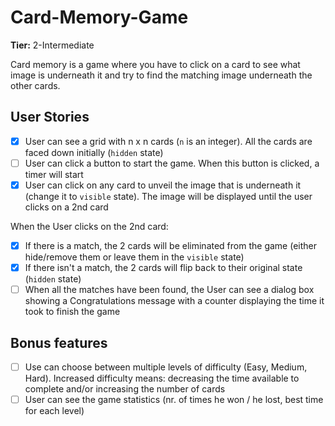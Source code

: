 # Card-Memory-Game

**Tier:** 2-Intermediate

Card memory is a game where you have to click on a card to see what image is underneath it and try to find the matching image underneath the other cards.

## User Stories

- [x] User can see a grid with n x n cards (`n` is an integer). All the cards are faced down initially (`hidden` state)
- [ ] User can click a button to start the game. When this button is clicked, a timer will start
- [x] User can click on any card to unveil the image that is underneath it (change it to `visible` state). The image will be displayed until the user clicks on a 2nd card

When the User clicks on the 2nd card:

- [x] If there is a match, the 2 cards will be eliminated from the game (either hide/remove them or leave them in the `visible` state)
- [x] If there isn't a match, the 2 cards will flip back to their original state (`hidden` state)
- [ ] When all the matches have been found, the User can see a dialog box showing a Congratulations message with a counter displaying the time it took to finish the game

## Bonus features

- [ ] Use can choose between multiple levels of difficulty (Easy, Medium, Hard). Increased difficulty means: decreasing the time available to complete and/or increasing the number of cards
- [ ] User can see the game statistics (nr. of times he won / he lost, best time for each level)

